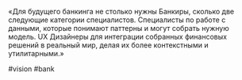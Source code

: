 
«Для будущего банкинга не столько нужны Банкиры, сколько две следующие категории специалистов. Специалисты по работе с данными, которые понимают паттерны и могут собрать нужную модель. UX Дизайнеры для интеграции собранных финансовых решений в реальный мир, делая их более контекстными и утилитарными.»

#vision #bank